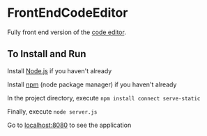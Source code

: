 # FrontEndCodeEditor
Fully front end version of the [code editor](https://github.com/PaulFlorea/InBrowserPreviewer).

## To Install and Run

Install [Node.js](https://nodejs.org/download/) if you haven't already

Install [npm](https://www.npmjs.com/package/npm) (node package manager) if you haven't already  

In the project directory, execute `npm install connect serve-static`

Finally, execute `node server.js`

Go to [localhost:8080](localhost:8080) to see the application
